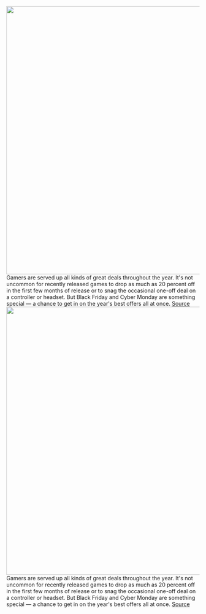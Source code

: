 <img src='https://cdn.vox-cdn.com/thumbor/XVrJ8aELPDhpWpu7ulzwg8FQ3e8=/0x0:2040x1360/1200x800/filters:focal(857x517:1183x843)/cdn.vox-cdn.com/uploads/chorus_image/image/70188077/acastro_210113_1777_gamingstock_0001.5.jpg' width='700px' /><br/>
Gamers are served up all kinds of great deals throughout the year. It's not uncommon for recently released games to drop as much as 20 percent off in the first few months of release or to snag the occasional one-off deal on a controller or headset. But Black Friday and Cyber Monday are something special — a chance to get in on the year's best offers all at once.
<a href='https://www.theverge.com/22792017/black-friday-2021-best-game-gaming-console-deals-cyber-monday'> Source <a/><img src='https://cdn.vox-cdn.com/thumbor/XVrJ8aELPDhpWpu7ulzwg8FQ3e8=/0x0:2040x1360/1200x800/filters:focal(857x517:1183x843)/cdn.vox-cdn.com/uploads/chorus_image/image/70188077/acastro_210113_1777_gamingstock_0001.5.jpg' width='700px' /><br/>
Gamers are served up all kinds of great deals throughout the year. It's not uncommon for recently released games to drop as much as 20 percent off in the first few months of release or to snag the occasional one-off deal on a controller or headset. But Black Friday and Cyber Monday are something special — a chance to get in on the year's best offers all at once.
<a href='https://www.theverge.com/22792017/black-friday-2021-best-game-gaming-console-deals-cyber-monday'> Source <a/>
